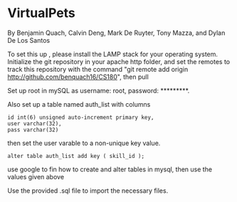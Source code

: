 # VirtualPets
By Benjamin Quach, Calvin Deng, Mark De Ruyter, Tony Mazza, and Dylan De Los Santos

To set this up , please install the LAMP stack for your operating system. Initialize the git repository in your apache http folder, and set the remotes to track this repository with the command "git remote add origin http://github.com/benquach16/CS180", then pull

Set up root in mySQL as username: root, password: *********.

Also set up a table named auth_list with columns

    id int(6) unsigned auto-increment primary key,
    user varchar(32),
    pass varchar(32)

then set the user varable to a non-unique key value.

    alter table auth_list add key ( skill_id );

use google to fin how to create and alter tables in mysql,
then use the values given above


Use the provided .sql file to import the necessary files.
